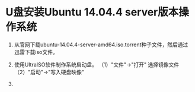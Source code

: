 # U盘安装Ubuntu 14.04.4 server版本操作系统

1. 从官网下载ubuntu-14.04.4-server-amd64.iso.torrent种子文件，然后通过迅雷下载iso文件。

2. 使用UltraISO软件制作系统启动盘。
    （1）"文件"->"打开" 选择镜像文件
    （2）"启动"->"写入硬盘映像"

3. 
